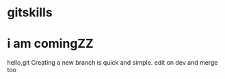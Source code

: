# gitskills
# i am comingZZ
hello,git
Creating a new branch is quick and simple.
edit on dev and merge too
